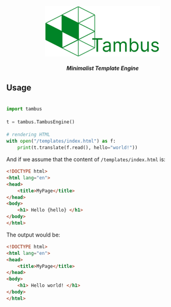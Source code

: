 <center>

<img src="./assets/banner.svg" width="300">


##### Minimalist Template Engine 
</center>



## Usage 

```py

import tambus

t = tambus.TambusEngine()

# rendering HTML
with open("/templates/index.html") as f:
    print(t.translate(f.read(), hello="world!"))


```

And if we assume that the content of `/templates/index.html` is:

```html
<!DOCTYPE html>
<html lang="en">
<head>
    <title>MyPage</title>
</head>
<body>
    <h1> Hello {hello} </h1>
</body>
</html>
```

The output would be:

```html
<!DOCTYPE html>
<html lang="en">
<head>
    <title>MyPage</title>
</head>
<body>
    <h1> Hello world! </h1>
</body>
</html>
```
